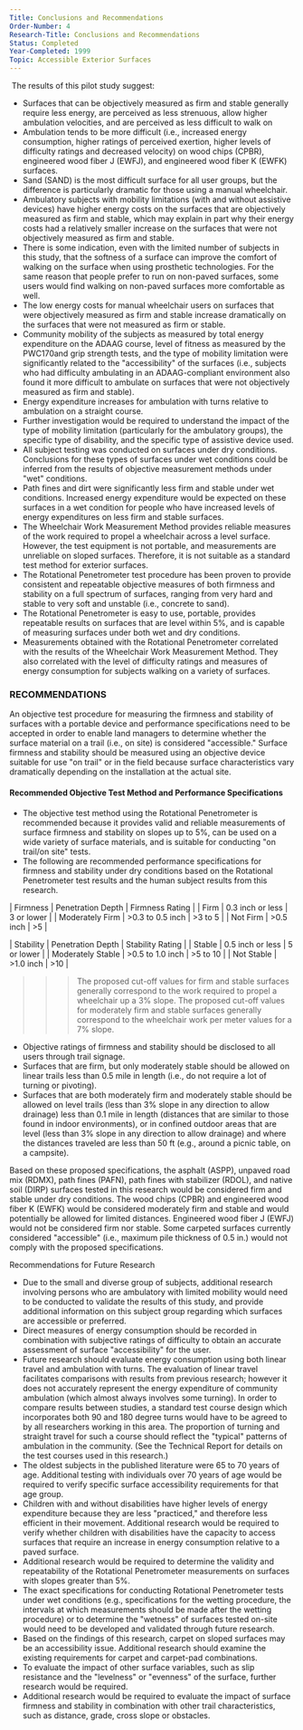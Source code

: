 ```yaml
---
Title: Conclusions and Recommendations
Order-Number: 4
Research-Title: Conclusions and Recommendations
Status: Completed
Year-Completed: 1999
Topic: Accessible Exterior Surfaces 
---
```


 The results of this pilot study suggest:

-   Surfaces that can be objectively measured as firm and stable generally require less energy, are perceived as less strenuous, allow higher ambulation velocities, and are perceived as less difficult to walk on
-   Ambulation tends to be more difficult (i.e., increased energy consumption, higher ratings of perceived exertion, higher levels of difficulty ratings and decreased velocity) on wood chips (CPBR), engineered wood fiber J (EWFJ), and engineered wood fiber K (EWFK) surfaces.
-   Sand (SAND) is the most difficult surface for all user groups, but the difference is particularly dramatic for those using a manual wheelchair.
-   Ambulatory subjects with mobility limitations (with and without assistive devices) have higher energy costs on the surfaces that are objectively measured as firm and stable, which may explain in part why their energy costs had a relatively smaller increase on the surfaces that were not objectively measured as firm and stable.
-   There is some indication, even with the limited number of subjects in this study, that the softness of a surface can improve the comfort of walking on the surface when using prosthetic technologies. For the same reason that people prefer to run on non-paved surfaces, some users would find walking on non-paved surfaces more comfortable as well.
-   The low energy costs for manual wheelchair users on surfaces that were objectively measured as firm and stable increase dramatically on the surfaces that were not measured as firm or stable.
-   Community mobility of the subjects as measured by total energy expenditure on the ADAAG course, level of fitness as measured by the PWC170and grip strength tests, and the type of mobility limitation were significantly related to the "accessibility" of the surfaces (i.e., subjects who had difficulty ambulating in an ADAAG-compliant environment also found it more difficult to ambulate on surfaces that were not objectively measured as firm and stable).
-   Energy expenditure increases for ambulation with turns relative to ambulation on a straight course.
-   Further investigation would be required to understand the impact of the type of mobility limitation (particularly for the ambulatory groups), the specific type of disability, and the specific type of assistive device used.
-   All subject testing was conducted on surfaces under dry conditions. Conclusions for these types of surfaces under wet conditions could be inferred from the results of objective measurement methods under "wet" conditions.
-   Path fines and dirt were significantly less firm and stable under wet conditions. Increased energy expenditure would be expected on these surfaces in a wet condition for people who have increased levels of energy expenditures on less firm and stable surfaces.
-   The Wheelchair Work Measurement Method provides reliable measures of the work required to propel a wheelchair across a level surface. However, the test equipment is not portable, and measurements are unreliable on sloped surfaces. Therefore, it is not suitable as a standard test method for exterior surfaces.
-   The Rotational Penetrometer test procedure has been proven to provide consistent and repeatable objective measures of both firmness and stability on a full spectrum of surfaces, ranging from very hard and stable to very soft and unstable (i.e., concrete to sand).
-   The Rotational Penetrometer is easy to use, portable, provides repeatable results on surfaces that are level within 5%, and is capable of measuring surfaces under both wet and dry conditions.
-   Measurements obtained with the Rotational Penetrometer correlated with the results of the Wheelchair Work Measurement Method. They also correlated with the level of difficulty ratings and measures of energy consumption for subjects walking on a variety of surfaces.

### RECOMMENDATIONS

An objective test procedure for measuring the firmness and stability of surfaces with a portable device and performance specifications need to be accepted in order to enable land managers to determine whether the surface material on a trail (i.e., on site) is considered "accessible." Surface firmness and stability should be measured using an objective device suitable for use "on trail" or in the field because surface characteristics vary dramatically depending on the installation at the actual site.

#### Recommended Objective Test Method and Performance Specifications

-   The objective test method using the Rotational Penetrometer is recommended because it provides valid and reliable measurements of surface firmness and stability on slopes up to 5%, can be used on a wide variety of surface materials, and is suitable for conducting "on trail/on site" tests.
-   The following are recommended performance specifications for firmness and stability under dry conditions based on the Rotational Penetrometer test results and the human subject results from this research.

| Firmness | Penetration Depth | Firmness Rating |
| Firm | 0.3 inch or less | 3 or lower |
| Moderately Firm | >0.3 to 0.5 inch | >3 to 5 |
| Not Firm | >0.5 inch | >5 |

| Stability | Penetration Depth | Stability Rating |
| Stable | 0.5 inch or less | 5 or lower |
| Moderately Stable | >0.5 to 1.0 inch | >5 to 10 |
| Not Stable | >1.0 inch | >10 |

> > > The proposed cut-off values for firm and stable surfaces generally correspond to the work required to propel a wheelchair up a 3% slope. The proposed cut-off values for moderately firm and stable surfaces generally correspond to the wheelchair work per meter values for a 7% slope.

-   Objective ratings of firmness and stability should be disclosed to all users through trail signage.
-   Surfaces that are firm, but only moderately stable should be allowed on linear trails less than 0.5 mile in length (i.e., do not require a lot of turning or pivoting).
-   Surfaces that are both moderately firm and moderately stable should be allowed on level trails (less than 3% slope in any direction to allow drainage) less than 0.1 mile in length (distances that are similar to those found in indoor environments), or in confined outdoor areas that are level (less than 3% slope in any direction to allow drainage) and where the distances traveled are less than 50 ft (e.g., around a picnic table, on a campsite).

Based on these proposed specifications, the asphalt (ASPP), unpaved road mix (RDMX), path fines (PAFN), path fines with stabilizer (RDOL), and native soil (DIRP) surfaces tested in this research would be considered firm and stable under dry conditions. The wood chips (CPBR) and engineered wood fiber K (EWFK) would be considered moderately firm and stable and would potentially be allowed for limited distances. Engineered wood fiber J (EWFJ) would not be considered firm nor stable. Some carpeted surfaces currently considered "accessible" (i.e., maximum pile thickness of 0.5 in.) would not comply with the proposed specifications.

Recommendations for Future Research

-   Due to the small and diverse group of subjects, additional research involving persons who are ambulatory with limited mobility would need to be conducted to validate the results of this study, and provide additional information on this subject group regarding which surfaces are accessible or preferred.
-   Direct measures of energy consumption should be recorded in combination with subjective ratings of difficulty to obtain an accurate assessment of surface "accessibility" for the user.
-   Future research should evaluate energy consumption using both linear travel and ambulation with turns. The evaluation of linear travel facilitates comparisons with results from previous research; however it does not accurately represent the energy expenditure of community ambulation (which almost always involves some turning). In order to compare results between studies, a standard test course design which incorporates both 90 and 180 degree turns would have to be agreed to by all researchers working in this area. The proportion of turning and straight travel for such a course should reflect the "typical" patterns of ambulation in the community. (See the Technical Report for details on the test courses used in this research.)
-   The oldest subjects in the published literature were 65 to 70 years of age. Additional testing with individuals over 70 years of age would be required to verify specific surface accessibility requirements for that age group.
-   Children with and without disabilities have higher levels of energy expenditure because they are less "practiced," and therefore less efficient in their movement. Additional research would be required to verify whether children with disabilities have the capacity to access surfaces that require an increase in energy consumption relative to a paved surface.
-   Additional research would be required to determine the validity and repeatability of the Rotational Penetrometer measurements on surfaces with slopes greater than 5%.
-   The exact specifications for conducting Rotational Penetrometer tests under wet conditions (e.g., specifications for the wetting procedure, the intervals at which measurements should be made after the wetting procedure) or to determine the "wetness" of surfaces tested on-site would need to be developed and validated through future research.
-   Based on the findings of this research, carpet on sloped surfaces may be an accessibility issue. Additional research should examine the existing requirements for carpet and carpet-pad combinations.
-   To evaluate the impact of other surface variables, such as slip resistance and the "levelness" or "evenness" of the surface, further research would be required.
-   Additional research would be required to evaluate the impact of surface firmness and stability in combination with other trail characteristics, such as distance, grade, cross slope or obstacles.
